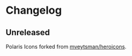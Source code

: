 # Changelog

## Unreleased

Polaris Icons forked from [mveytsman/heroicons](https://github.com/Shopify/polaris/tree/main/polaris-icons).
